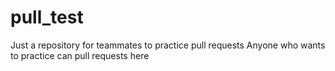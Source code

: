 # pull_test
Just a repository for teammates to practice pull requests 
Anyone who wants to practice can pull requests here
